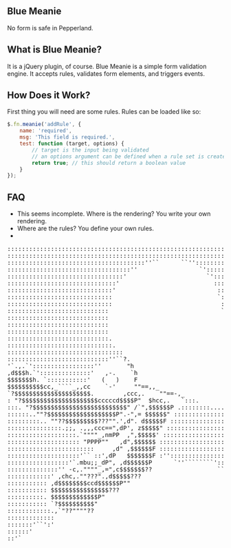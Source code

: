 Blue Meanie
-----------
No form is safe in Pepperland.

What is Blue Meanie?
--------------------
It is a jQuery plugin, of course. Blue Meanie is a simple form validation engine. It accepts rules, validates form elements, and triggers events.

How Does it Work?
-----------------
First thing you will need are some rules. Rules can be loaded like so:

```javascript
$.fn.meanie('addRule', {
    name: 'required',
    msg: 'This field is required.',
    test: function (target, options) {
        // target is the input being validated
        // an options argument can be defined when a rule set is created (see example later on)
        return true; // this should return a boolean value
    }
});
```

FAQ
---
* This seems incomplete. Where is the rendering? You write your own rendering.
* Where are the rules? You define your own rules.
*



<pre>
::::::::::::::::::::::::::::::::::::::::::::::::::::::::::::::::::::::::::
::::::::::::::::::::::::::::::::::::::::::::::::::::::::::::::::::::::::::
::::::::::::::::::::::::::::::::::::::''``      ``''::::::::::::::::::::::
::::::::::::::::::::::::::::::::::''                 `':::::::::::::::::::
::::::::::::::::::::::::::::::::'                      `':::::::::::::::::
::::::::::::::::::::::::::::::'                          :::::::::::::::::
:::::::::::::::::::::::::::::'                            ::::::::::::::::
:::::::::::::::::::::::::::::                             `:::::::::::::::
:::::::::::::::::::::::::::::                              :::::::::::::::
::::::::::::::::::::::::::::                               `````''::::::::
::::::::::::::::::::::::::::                                        `'::::
::::::::::::::::::::::::::::                                           `::
::::::::::::::::::::::::::::                                            `:
::::::::::::::::::::::::::::.
:::::::::::::::::::::::::::::.
::::::::::::::::::::::::::::::::
::::::::::::::::::::::::::::''``?.
'`.,.`':::::::::::::::::''       "h
,d$$$h.`'::::::::::::::'   ,-.    `h
$$$$$$$h. `:::::::::::'   (   )    F                                     :
$$$$$$$$$$cc,_````_,,cc    `-'     ""==,,_                              ::
`?$$$$$$$$$$$$$$$$$$$$$.        ,ccc,.    ""==-,_                     .:::
: "?$$$$$$$$$$$$$$$$$$$$$cccccd$$$$P"  $hcc,.   `:::.              .::::::
:::. "?$$$$$$$$$$$$$$$$$$$$$$$$$$" /`",$$$$$$P .::::::::........::::::::::
::::::..""?$$$$$$$$$$$$$$$$$$$P".-",= $$$$$$" ::::::::::::::::::::::::::::
:::::::::.. ""??$$$$$$$$$???"".',d". d$$$$$F :::::::::::::::::::::::::::::
:::::::::::::::.;;, .,,,ccc==",dP', z$$$$$" ::::::::::::::::::::::::::::::
:::::::::::::::::::.`""""_,nmPP  ,",$$$$$' :::::::::::::::::::::::::::::::
:::::::::::::::::::: "PPPP""   ,d",$$$$$$ ::::::::::::::::::::::::::::::::
::::::::::::::::::::::::     ,d" ,$$$$$$F ::::::::::::::::::::::::::::::::
::::::::::::::::::::'`` ::',dP   $$$$$$$F :'':::::::::::::::::::::::::::::
:::::::::::::::::'`.mbu;;_dP", ,d$$$$$$P      `''````````'::::::::::::::::
::::::::::::::'' -c,.""""_,=",c$$$$$$$??                  `````'':::::::::
::::::::::::' ,chc,.""???".,d$$$$$???                             `'''`'::
::::::::::: ,d$$$$$$$$ccd$$$$$$P""                                      `:
::::::::::: $$$$$$$$$$$$$$$$???
::::::::::. $$$$$$$$$$$$$P"
::::::::::: `?$$$$$$$$$$"
::::::::::::.,`"??""""??
:::::::::::::
:::::::'``':'
::::::'
::'`
</pre>